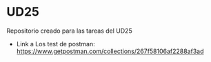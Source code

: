 # UD25
 Repositorio creado para las tareas del UD25
- Link a Los test de postman: https://www.getpostman.com/collections/267f58106af2288af3ad